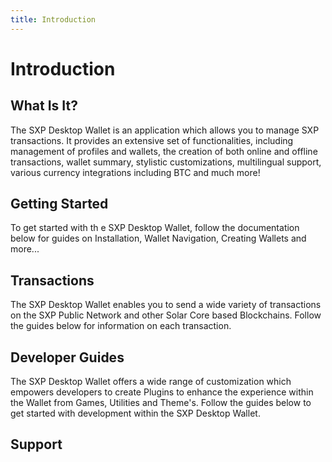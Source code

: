 ```yaml
---
title: Introduction
---
```


# Introduction

## What Is It?

The SXP Desktop Wallet is an application which allows you to manage SXP transactions. It provides an extensive set of functionalities, including management of profiles and wallets, the creation of both online and offline transactions, wallet summary, stylistic customizations, multilingual support, various currency integrations including BTC and much more!

## Getting Started

To get started with th
e SXP Desktop Wallet, follow the documentation below for guides on Installation, Wallet Navigation, Creating Wallets and more...
<x-link-collection
    :links="[
        ['path' => '/docs/desktop-wallet/user-guides/installation', 'name' => 'Installation'],
        ['path' => '/docs/desktop-wallet/user-guides/wallet-interface', 'name' => 'Wallet Navigation'],
        ['path' => '/docs/desktop-wallet/user-guides/how-to-create-or-import-wallets', 'name' => 'Create or Import Wallets'],
        ['path' => '/docs/desktop-wallet/user-guides/how-to-add-a-contact', 'name' => 'Add a Contact'],
        ['path' => '/docs/desktop-wallet/introduction-to-solar-rewards', 'name' => 'SXP Rewards (Staking)'],
        ['path' => '/docs/desktop-wallet/cryptoasset-integrations', 'name' => 'Cryptoasset Integrations'],
    ]"
/>

## Transactions

The SXP Desktop Wallet enables you to send a wide variety of transactions on the SXP Public Network and other Solar Core based Blockchains. Follow the guides below for information on each transaction.
<x-link-collection
    :links="[
        ['path' => '/docs/desktop-wallet/user-guides/how-to-send', 'name' => 'Send SXP Transfer'],
        ['path' => '/docs/desktop-wallet/user-guides/how-to-vote-unvote', 'name' => 'Vote or Unvote a Delegate'],
        ['path' => '/docs/desktop-wallet/user-guides/how-to-register-or-resign-delegate', 'name' => 'Register or Resign a Delegate'],
        ['path' => '/docs/desktop-wallet/user-guides/how-to-sign-and-verify', 'name' => 'Sign & Verify Messages'],
        ['path' => '/docs/desktop-wallet/user-guides/how-to-register-second-passphrase', 'name' => 'Register a Second Passphrase'],
        ['path' => '/docs/desktop-wallet/user-guides/how-to-store-ipfs-hash', 'name' => 'Store an IPFS Hash'],
        ['path' => '/docs/desktop-wallet/user-guides/transaction-fees', 'name' => 'Transactions Fees'],
    ]"
/>

## Developer Guides

The SXP Desktop Wallet offers a wide range of customization which empowers developers to create Plugins to enhance the experience within the Wallet from Games, Utilities and Theme's. Follow the guides below to get started with development within the SXP Desktop Wallet.
<x-link-collection
    :links="[
        ['path' => '/docs/desktop-wallet/developer-guides/how-to-build-from-source', 'name' => 'Build the Wallet from Source'],
        ['path' => '/docs/desktop-wallet/developer-guides/developing-your-first-plugin', 'name' => 'Develop a Plugin'],
        ['path' => '/docs/desktop-wallet/developer-guides/developing-a-wallet-theme', 'name' => 'Develop a Theme Plugin'],
        ['path' => '/docs/desktop-wallet/user-guides/security', 'name' => 'Security'],
    ]"
/>

## Support

<x-link-collection
    :links="[
        ['path' => '/docs/desktop-wallet/support/troubleshooting', 'name' => 'Troubleshooting'],
    ]"
/>
